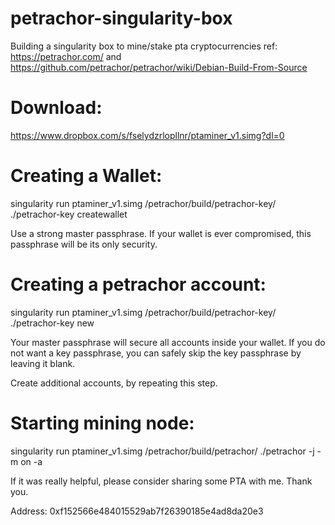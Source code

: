 # petrachor-singularity-box
Building a singularity box to mine/stake pta cryptocurrencies
ref: https://petrachor.com/ and 
     https://github.com/petrachor/petrachor/wiki/Debian-Build-From-Source

# Download:

https://www.dropbox.com/s/fselydzrlopllnr/ptaminer_v1.simg?dl=0

# Creating a Wallet:

singularity run ptaminer_v1.simg /petrachor/build/petrachor-key/ ./petrachor-key createwallet

Use a strong master passphrase. If your wallet is ever compromised, this passphrase will be its only security.

# Creating a petrachor account:

singularity run ptaminer_v1.simg /petrachor/build/petrachor-key/ ./petrachor-key new <name>
  
Your master passphrase will secure all accounts inside your wallet. If you do not want a key passphrase, you can safely skip the key passphrase by leaving it blank.

Create additional accounts, by repeating this step.

# Starting mining node:

singularity run ptaminer_v1.simg /petrachor/build/petrachor/ ./petrachor -j -m on -a <your address>


If it was really helpful, please consider sharing some PTA with me. Thank you.

Address: 0xf152566e484015529ab7f26390185e4ad8da20e3



